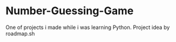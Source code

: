 # Number-Guessing-Game
One of projects i made while i was learning Python. Project idea by roadmap.sh
